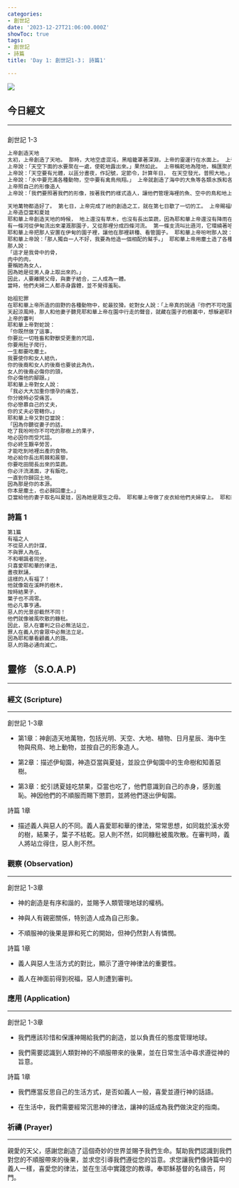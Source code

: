 ```yaml
---
categories:
- 創世記
date: '2023-12-27T21:06:00.000Z'
showToc: true
tags:
- 創世記
- 詩篇
title: 'Day 1: 創世記1-3； 詩篇1'

---
```




![](/notionimg/8bb4886ccd70502260a81ac8070a40af.png)

## 今日經文

------

### 
創世記 1-3

```bash
上帝創造天地
太初，上帝創造了天地。 那時，大地空虛混沌，黑暗籠罩著深淵，上帝的靈運行在水面上。 上帝說：「要有光！」就有了光。 上帝看光是好的，就把光和黑暗分開。 上帝稱光為晝，稱黑暗為夜。晚上過去，早晨到來，這是第一日。 上帝說：「水與水之間要有穹蒼，把水分開。」 果然如此。上帝造了穹蒼，將穹蒼之下的水和穹蒼之上的水分開。 上帝稱穹蒼為天空。晚上過去，早晨到來，這是第二日。
上帝說：「天空下面的水要聚在一處，使乾地露出來。」果然如此。 上帝稱乾地為陸地，稱匯聚的水為海洋。上帝看了，覺得美好。 上帝說：「陸地要長出植物——各類結種子的菜蔬和結果子的樹木，果子內都有籽。」果然如此， 陸地長出了植物——各類結種子的菜蔬和結果子的樹木，果子內都有籽。上帝看了，覺得美好。 晚上過去，早晨到來，這是第三日。
上帝說：「天空要有光體，以區分晝夜，作記號，定節令，計算年日， 在天空發光，普照大地。」果然如此。 上帝造了兩個大光體，大的管晝，小的管夜，又造了星辰。 上帝把這些光體擺列在天空，讓它們發光普照大地， 管理晝夜，分開光和黑暗。上帝看了，覺得美好。 晚上過去，早晨到來，這是第四日。
上帝說：「水中要充滿各種動物，空中要有禽鳥飛翔。」 上帝就創造了海中的大魚等各類水族和各類禽鳥。上帝看了，覺得美好。 上帝賜福給這一切生物，說：「水族要多多地生養繁衍，充滿海洋，禽鳥也要在地上多多地繁衍。」 晚上過去，早晨到來，這是第五日。 上帝說：「大地要繁衍各類動物——各類的牲畜、爬蟲和野獸。」果然如此。 上帝造了地上的各類野獸、牲畜和爬蟲。上帝看了，覺得美好。
上帝照自己的形像造人
上帝說：「我們要照著我們的形像，按著我們的樣式造人，讓他們管理海裡的魚、空中的鳥和地上的牲畜及一切爬蟲。」 上帝就照著自己的形像造了人，祂照著自己的形像造了男人和女人。 上帝賜福給他們，對他們說：「你們要生養眾多，遍滿地面，治理大地，管理海裡的魚、空中的鳥以及地上的各種動物。」 上帝說：「看啊，我把地上所有結種子的穀蔬和所有樹上有籽的果子，都賜給你們作食物。 我把綠色植物賜給所有地上的走獸、空中的飛鳥，及地上的爬蟲等有氣息的動物作食物。」果然如此。 上帝看了祂所造的一切，覺得非常美好。晚上過去，早晨到來，這是第六日。

天地萬物都造好了。 第七日，上帝完成了祂的創造之工，就在第七日歇了一切的工。 上帝賜福給第七日，將其定為聖日，因為祂在這一日歇了祂一切的創造之工。 這是有關創造天地的記載。
上帝造亞當和夏娃
耶和華上帝創造天地的時候， 地上還沒有草木，也沒有長出菜蔬，因為耶和華上帝還沒有降雨在地上，土地也沒有人耕作， 但有水從地裡湧出，澆灌大地。 耶和華上帝用地上的塵土造人，把生命的氣息吹進他的鼻孔裡，他就成了有生命的人。 耶和華上帝在東方的伊甸開闢了一個園子，把祂所造的人安置在裡面。 耶和華上帝使地裡長出各種樹木，它們既好看又有好吃的果子。在園子的中間有生命樹和分別善惡的樹。
有一條河從伊甸流出來灌溉那園子，又從那裡分成四條河流。 第一條支流叫比遜河，它環繞著哈腓拉全境，那裡有金子， 且是上好的金子，還有珍珠和紅瑪瑙。 第二條支流叫基訓河，它環繞著古實全境。 第三條支流叫底格里斯河，它流經亞述的東邊。第四條支流叫幼發拉底河。
耶和華上帝把那人安置在伊甸的園子裡，讓他在那裡耕種、看管園子。 耶和華上帝吩咐那人說：「你可以隨意吃園中各種樹上的果子， 只是不可吃那棵分別善惡樹的果子，因為你吃的日子必定死。」
耶和華上帝說：「那人獨自一人不好，我要為他造一個相配的幫手。」 耶和華上帝用塵土造了各種田野的走獸和空中的飛鳥，把牠們帶到那人跟前，看他怎麼叫牠們。他叫這些動物什麼，牠們的名字就是什麼。 那人給所有的牲畜及空中的飛鳥和田野的走獸都起了名字。可是他找不到一個跟自己相配的幫手。 耶和華上帝使那人沉睡，然後在他沉睡的時候從他身上取出一根肋骨，再把肉合起來。 耶和華上帝用那根肋骨造了一個女人，把她帶到那人跟前。
那人說：
「這才是我骨中的骨，
肉中的肉，
要稱她為女人，
因為她是從男人身上取出來的。」
因此，人要離開父母，與妻子結合，二人成為一體。
當時，他們夫婦二人都赤身露體，並不覺得羞恥。

始祖犯罪
在耶和華上帝所造的田野的各種動物中，蛇最狡猾。蛇對女人說：「上帝真的說過『你們不可吃園中任何樹上的果子』嗎？」 女人回答說：「我們可以吃園中樹上的果子， 只是上帝說過，『你們不可吃園子中間那棵樹的果子，也不可摸，免得死亡。』」 蛇對女人說：「你們一定不會死！ 上帝那樣說是因為祂知道，你們吃了那樹的果子以後，眼睛就會打開，像上帝一樣懂得分辨善惡。」 女人見那棵樹上的果子可口，悅人眼目，可使人有智慧，就摘下來吃了。她又把果子給跟她在一起的丈夫，他也吃了。 二人的眼睛就打開了，發覺自己原來赤身露體，便編起無花果樹的葉子來遮體。
天起涼風時，那人和他妻子聽見耶和華上帝在園中行走的聲音，就藏在園子的樹叢中，想躲避耶和華上帝。 耶和華上帝呼喚那人說：「你在哪裡？」 那人說：「我在園中聽見你的聲音，就害怕得躲了起來，因為我赤身露體！」 耶和華上帝問：「誰告訴你，說你赤身露體？難道你吃了我吩咐你不可吃的果子嗎？」 那人說：「你賜給我作伴的女人把那樹上的果子給我，我就吃了。」 耶和華上帝對女人說：「你這是做的什麼事？」女人說：「是蛇誘騙我，我才吃的。」
上帝的審判
耶和華上帝對蛇說：
「你既然做了這事，
你要比一切牲畜和野獸受更重的咒詛，
你要用肚子爬行，
一生都要吃塵土。
我要使你和女人結仇，
你的後裔和女人的後裔也要彼此為仇，
女人的後裔必傷你的頭，
你必傷他的腳跟。」
耶和華上帝對女人說：
「我必大大加重你懷孕的痛苦，
你分娩時必受痛苦。
你必戀慕自己的丈夫，
你的丈夫必管轄你。」
耶和華上帝又對亞當說：
「因為你聽從妻子的話，
吃了我吩咐你不可吃的那樹上的果子，
地必因你而受咒詛。
你必終生艱辛勞苦，
才能吃到地裡出產的食物。
地必給你長出荊棘和蒺藜，
你要吃田間長出來的菜蔬。
你必汗流滿面，才有飯吃，
一直到你歸回土地。
因為那是你的本源。
你本是塵土，也必歸回塵土。」
亞當給他的妻子取名叫夏娃，因為她是眾生之母。 耶和華上帝做了皮衣給他們夫婦穿上。 耶和華上帝說：「看啊，那人已經與我們相似，能分辨善惡。現在，恐怕他會伸手去摘生命樹的果子吃，就永遠活著。」 因此，耶和華上帝就把亞當趕出伊甸園，讓他去開墾土地——那是他的本源。 祂趕走了亞當以後，在伊甸園東邊安排基路伯天使和一把旋轉的火劍，守住通往生命樹的路。
```







### 詩篇 1

```bash
第1篇
有福之人
不從惡人的計謀，
不與罪人為伍，
不和嘲諷者同坐，
只喜愛耶和華的律法，
晝夜默誦，
這樣的人有福了！
他就像栽在溪畔的樹木，
按時結果子，
葉子也不凋零。
他必凡事亨通。
惡人的光景卻截然不同！
他們就像被風吹散的糠秕。
因此，惡人在審判之日必無法站立，
罪人在義人的會眾中必無法立足。
因為耶和華看顧義人的路，
惡人的路必通向滅亡。
```

## 靈修 （S.O.A.P)

------



### **經文 (Scripture)**

------

創世記 1-3章

- 第1章：神創造天地萬物，包括光明、天空、大地、植物、日月星辰、海中生物與飛鳥、地上動物，並按自己的形象造人。

- 第2章：描述伊甸園，神造亞當與夏娃，並設立伊甸園中的生命樹和知善惡樹。

- 第3章：蛇引誘夏娃吃禁果，亞當也吃了，他們意識到自己的赤身，感到羞恥。神因他們的不順服而賜下懲罰，並將他們逐出伊甸園。

詩篇 1章

- 描述義人與惡人的不同。義人喜愛耶和華的律法，常常思想，如同栽於溪水旁的樹，結果子，葉子不枯乾。惡人則不然，如同糠秕被風吹散。在審判時，義人將站立得住，惡人則不然。

### **觀察 (Observation)**

------

創世記 1-3章

- 神的創造是有序和諧的，並賜予人類管理地球的權柄。

- 神與人有親密關係，特別造人成為自己形象。

- 不順服神的後果是罪和死亡的開始，但神仍然對人有憐憫。

詩篇 1章

- 義人與惡人生活方式的對比，顯示了遵守神律法的重要性。

- 義人在神面前得到祝福，惡人則遭到審判。

### **應用 (Application)**

------

創世記 1-3章

- 我們應該珍惜和保護神賜給我們的創造，並以負責任的態度管理地球。

- 我們需要認識到人類對神的不順服帶來的後果，並在日常生活中尋求遵從神的旨意。



詩篇 1章

- 我們應當反思自己的生活方式，是否如義人一般，喜愛並遵行神的話語。

- 在生活中，我們需要經常沉思神的律法，讓神的話成為我們做決定的指南。

### **祈禱 (Prayer)**

------

親愛的天父，感謝您創造了這個奇妙的世界並賜予我們生命。幫助我們認識到我們對您的不順服帶來的後果，並求您引導我們遵從您的旨意。求您讓我們像詩篇中的義人一樣，喜愛您的律法，並在生活中實踐您的教導。奉耶穌基督的名禱告，阿門。



### 



